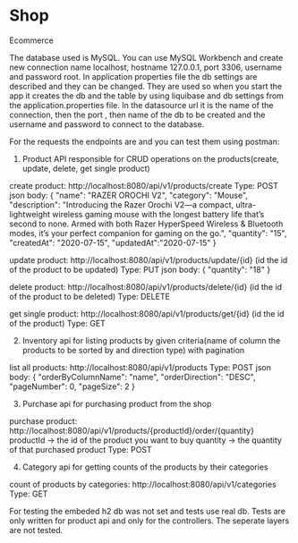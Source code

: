 # Shop
Ecommerce

The database used is MySQL. You can use MySQL Workbench and create new connection name localhost, hostname 127.0.0.1, port 3306, username and password root. In application properties file the db settings are described and they can be changed. They are used so when you start the app it creates the db and the table by using liquibase and db settings from the application.properties file. In the datasource url it is the name of the connection, then the port , then name of the db to be created and the username and password to connect to the database.

For the requests the endpoints are and you can test them using postman:

1) Product API responsible for CRUD operations on the products(create, update, delete, get single product)

create product: http://localhost:8080/api/v1/products/create 
Type: POST
json body: 
{
	"name": "RAZER OROCHI V2",
	"category": "Mouse",
	"description": "Introducing the Razer Orochi V2—a compact, ultra-lightweight wireless gaming mouse with the longest battery life that’s second to none. Armed with both Razer HyperSpeed Wireless & Bluetooth modes, it’s your perfect companion for gaming on the go.",
	"quantity": "15",
    "createdAt": "2020-07-15",
    "updatedAt":"2020-07-15"
}

update product: http://localhost:8080/api/v1/products/update/{id} (id the id of the product to be updated)
Type: PUT
json body:
{
	"quantity": "18"
}

delete product: http://localhost:8080/api/v1/products/delete/{id} (id the id of the product to be deleted)
Type: DELETE

get single product: http://localhost:8080/api/v1/products/get/{id} (id the id of the product)
Type: GET

2) Inventory api for listing products by given criteria(name of column the products to be sorted by and direction type) with pagination

list all products: http://localhost:8080/api/v1/products
Type: POST
json body:
{
	"orderByColumnName": "name",
    "orderDirection": "DESC",
    "pageNumber": 0,
    "pageSize": 2
}

3) Purchase api for purchasing product from the shop

purchase product: http://localhost:8080/api/v1/products/{productId}/order/{quantity}
productId -> the id of the product you want to buy
quantity -> the quantity of that purchased product
Type: POST

4) Category api for getting counts of the products by their categories

count of products by categories: http://localhost:8080/api/v1/categories
Type: GET

For testing the embeded h2 db was not set and tests use real db. Tests are only written for product api and only for the controllers. The seperate layers are not tested.
